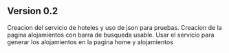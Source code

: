 ## Version 0.2
Creacion del servicio de hoteles y uso de json para pruebas.
Creacion de la pagina alojamientos con barra de busqueda usable.
Usar el servicio para generar los alojamientos en la pagina home y alojamientos

